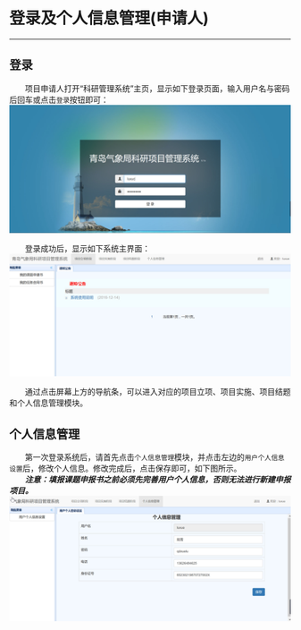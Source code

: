 # 登录及个人信息管理(申请人)
<hr>


## 登录
　　项目申请人打开“科研管理系统”主页，显示如下登录页面，输入用户名与密码后回车或点击`登录`按钮即可：
![登录界面](../images/requisition/userLogin.jpg)

　　登录成功后，显示如下系统主界面：
![aaa](../images/requisition/userMain.jpg)  

　　通过点击屏幕上方的导航条，可以进入对应的项目立项、项目实施、项目结题和个人信息管理模块。
　　

## 个人信息管理
　　第一次登录系统后，请首先点击`个人信息管理`模块，并点击左边的`用户个人信息设置`后，修改个人信息。修改完成后，点击保存即可，如下图所示。  
　　***注意：填报课题申报书之前必须先完善用户个人信息，否则无法进行新建申报项目。***
![修改用户个人信息](../images/requisition/userManage.jpg)
